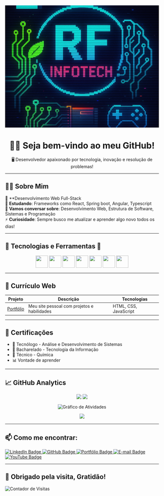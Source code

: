 <p align="center">
  <img 
    src="https://raw.githubusercontent.com/FogacaDev/FogacaDev/main/InfoTech.png" 
    alt="RF Infotech Logo" 
    style="width: 100%; max-width: 100%; height: 400px; object-fit: cover;"/>
</p>

<h1 align="center">👨‍💻 Seja bem-vindo ao meu GitHub!</h1>
<p align="center">🖥️ Desenvolvedor apaixonado por tecnologia, inovação e resolução de problemas!</p>

---

## 🙋‍♂️ Sobre Mim

🔭 **Desenvolvimento Web Full-Stack\
🌱 **Estudando**: Frameworks como React, Spring boot, Angular, Typescript\
💬 **Vamos conversar sobre**: Desenvolvimento Web, Estrutura de Software, Sistemas e Programação\
⚡ **Curiosidade**: Sempre busco me atualizar e aprender algo novo todos os dias! 

---

## 🧠 Tecnologias e Ferramentas 🧪

<p align="center">
  <img src="https://cdn.jsdelivr.net/gh/devicons/devicon/icons/html5/html5-original.svg" width="40" height="40"/>
  <img src="https://cdn.jsdelivr.net/gh/devicons/devicon/icons/css3/css3-original.svg" width="40" height="40"/>
  <img src="https://cdn.jsdelivr.net/gh/devicons/devicon/icons/javascript/javascript-original.svg" width="40" height="40"/>
  <img src="https://cdn.jsdelivr.net/gh/devicons/devicon/icons/bootstrap/bootstrap-plain.svg" width="40" height="40"/>
  <img src="https://cdn.jsdelivr.net/gh/devicons/devicon/icons/nodejs/nodejs-original.svg" width="40" height="40"/>
  <img src="https://cdn.jsdelivr.net/gh/devicons/devicon/icons/git/git-original.svg" width="40" height="40"/>
  <img src="https://cdn.jsdelivr.net/gh/devicons/devicon/icons/java/java-original.svg" width="40" height="40"/>
</p>

---

## 💼 Currículo Web

| Projeto | Descrição | Tecnologias |
|--------|------------|-------------|
| [Portfólio](https://fogacadev.github.io/portifolio/) | Meu site pessoal com projetos e habilidades | HTML, CSS, JavaScript |

---

## 📜 Certificações

- 🏅 Tecnólogo - Análise e Desenvolvimento de Sistemas
- 🤖 Bacharelado - Tecnologia da Informação
- 🧪 Técnico - Química 
- 📊 Vontade de aprender

---

## 📈 GitHub Analytics

<div align="center">
  <img height="180em" src="https://github-readme-stats.vercel.app/api?username=FogacaDev&show_icons=true&theme=github_dark&hide_border=false&include_all_commits=true&count_private=true"/>
  <img height="180em" src="https://github-readme-stats.vercel.app/api/top-langs/?username=FogacaDev&layout=compact&langs_count=10&theme=github_dark&hide_border=false"/>
</div>

<p align="center">
  <img src="https://github-readme-activity-graph.vercel.app/graph?username=FogacaDev&theme=github-dark&hide_border=true" alt="Gráfico de Atividades"/>
</p>

<p align="center">
  <img src="https://github-profile-trophy.vercel.app/?username=FogacaDev&theme=darkhub&no-frame=true&row=1&column=6"/>
</p>

---

## 📫 Como me encontrar:

<p>
  <a href="https://www.linkedin.com/in/fogacadev/" target="_blank">
    <img src="https://img.shields.io/badge/LinkedIn-FogacaDev-blue?style=for-the-badge&logo=linkedin" alt="LinkedIn Badge"/>
  </a>
  <a href="https://github.com/FogacaDev" target="_blank">
    <img src="https://img.shields.io/badge/GitHub-FogacaDev-181717?style=for-the-badge&logo=github" alt="GitHub Badge"/>
  </a>
  <a href="https://fogacadev.github.io/portifolio/" target="_blank">
    <img src="https://img.shields.io/badge/Portfólio-Visite%20meu%20site-8A4FFF?style=for-the-badge&logo=google-chrome" alt="Portfólio Badge"/>
  </a>
  <a href="mailto:renan.fogaca@hotmail.com">
    <img src="https://img.shields.io/badge/E--mail-renan.fogaca@hotmail.com-D14836?style=for-the-badge&logo=gmail" alt="E-mail Badge"/>
  </a>
  <a href="https://www.youtube.com/@deathrashgames" target="_blank">
    <img src="https://img.shields.io/badge/YouTube-DeathrashGames-FF0000?style=for-the-badge&logo=youtube" alt="YouTube Badge"/>
  </a>
</p>

---

## 🙏 Obrigado pela visita, Gratidão!

![Contador de Visitas](https://komarev.com/ghpvc/?username=FogacaDev&style=flat-square&color=blue)

